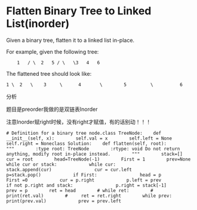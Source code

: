 # Flatten Binary Tree to Linked List\(inorder\)

Given a binary tree, flatten it to a linked list in-place.

For example, given the following tree:

```text
    1   / \  2   5 / \   \3   4   6
```

The flattened tree should look like:

```text
1 \  2   \    3     \      4       \        5         \          6
```

分析

题目是preorder我做的是双链表Inorder

注意Inorder赋right时候，没有right才赋值，有的话别动！！！

```text
# Definition for a binary tree node.class TreeNode:    def __init__(self, x):        self.val = x        self.left = None        self.right = Noneclass Solution:    def flatten(self, root):        """        :type root: TreeNode        :rtype: void Do not return anything, modify root in-place instead.        """        stack=[]        cur = root        head=TreeNode(-1)        First = 1        prev=None        while cur or stack:            while cur:                stack.append(cur)                cur = cur.left            p=stack.pop()            if First:                head = p                First =0            cur = p.right            p.left = prev            if not p.right and stack:                p.right = stack[-1]            prev = p        ret = head        # while ret:        #     print(ret.val)        #     ret = ret.right        while prev:            print(prev.val)            prev = prev.left
```

